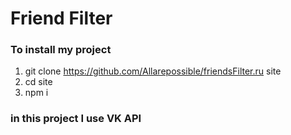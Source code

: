 # Friend Filter


### To install my project

1. git clone https://github.com/Allarepossible/friendsFilter.ru site
2. cd site
3. npm i

### in this project I use VK API



